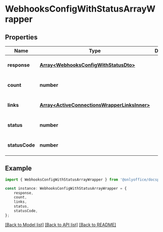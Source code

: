 # WebhooksConfigWithStatusArrayWrapper


## Properties

Name | Type | Description | Notes
------------ | ------------- | ------------- | -------------
**response** | [**Array&lt;WebhooksConfigWithStatusDto&gt;**](WebhooksConfigWithStatusDto.md) |  | [optional] [default to undefined]
**count** | **number** |  | [optional] [default to undefined]
**links** | [**Array&lt;ActiveConnectionsWrapperLinksInner&gt;**](ActiveConnectionsWrapperLinksInner.md) |  | [optional] [default to undefined]
**status** | **number** |  | [optional] [default to undefined]
**statusCode** | **number** |  | [optional] [default to undefined]

## Example

```typescript
import { WebhooksConfigWithStatusArrayWrapper } from '@onlyoffice/docspace-api-typescript';

const instance: WebhooksConfigWithStatusArrayWrapper = {
    response,
    count,
    links,
    status,
    statusCode,
};
```

[[Back to Model list]](../README.md#documentation-for-models) [[Back to API list]](../README.md#documentation-for-api-endpoints) [[Back to README]](../README.md)
